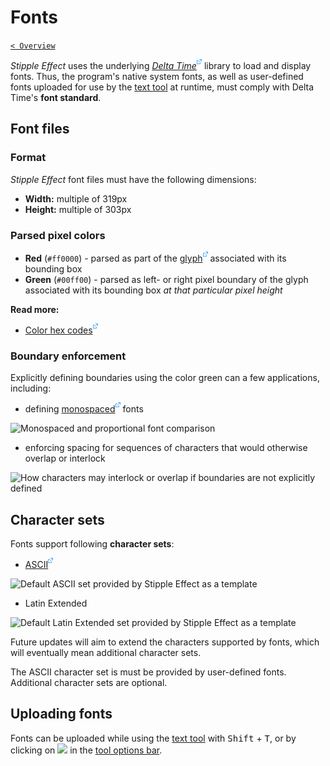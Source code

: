 # Fonts

[`< Overview`](./README.md)

*Stipple Effect* uses the underlying [*Delta Time*![](./assets/ui/external.png)](https://github.com/jbunke/delta-time) library to load and display fonts. Thus, the program's native system fonts, as well as user-defined fonts uploaded for use by the [text tool](./text-tool.md) at runtime, must comply with Delta Time's **font standard**.

## Font files

### Format

*Stipple Effect* font files must have the following dimensions:

* **Width:** multiple of 319px
* **Height:** multiple of 303px

### Parsed pixel colors

* **Red** (`#ff0000`) - parsed as part of the [glyph![](./assets/ui/external.png)](https://en.wikipedia.org/wiki/Glyph) associated with its bounding box
* **Green** (`#00ff00`) - parsed as left- or right pixel boundary of the glyph associated with its bounding box *at that particular pixel height*

**Read more:**
* [Color hex codes![](./assets/ui/external.png)](https://en.wikipedia.org/wiki/Web_colors#Hex_triplet)

### Boundary enforcement

Explicitly defining boundaries using the color green can a few applications, including:

* defining [monospaced![](./assets/ui/external.png)](https://en.wikipedia.org/wiki/Monospaced_font) fonts

![Monospaced and proportional font comparison](./assets/theory/monospacing.png "Monospaced and proportional font comparison")

* enforcing spacing for sequences of characters that would otherwise overlap or interlock

![How characters may interlock or overlap if boundaries are not explicitly defined](./assets/theory/spacing.png "How characters may interlock or overlap if boundaries are not explicitly defined")

## Character sets

Fonts support following **character sets**:

* [ASCII![](./assets/ui/external.png)](https://en.wikipedia.org/wiki/ASCII#Printable_character_table)

![Default ASCII set provided by Stipple Effect as a template](./assets/theory/ascii.png)

* Latin Extended

![Default Latin Extended set provided by Stipple Effect as a template](./assets/theory/latin-extended.png)

Future updates will aim to extend the characters supported by fonts, which will eventually mean additional character sets.

The ASCII character set is must be provided by user-defined fonts. Additional character sets are optional.

## Uploading fonts

Fonts can be uploaded while using the [text tool](./text-tool.md) with <kbd>Shift</kbd> + <kbd>T</kbd>, or by clicking on ![](https://raw.githubusercontent.com/stipple-effect/stipple-effect/master/res/icons/new_font.png) in the [tool options bar](./interface.md#tool-options).
